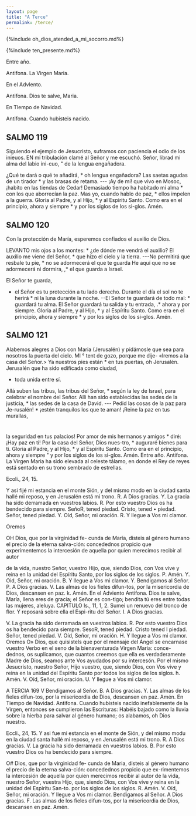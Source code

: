 ```yaml
---
layout: page
title: "A Terce"
permalink: /terce/
---
```


{%include oh_dios_atended_a_mi_socorro.md%}

{%include ten_presente.md%}

Entre año.

Antifona. La Virgen Maria.

En el Advlento.

Antifona. Dios te salve, Maria.

En Tlempo de Navidad.

Antifona. Cuando hubisteis nacido.

## SALMO 119

Siguiendo el ejemplo de Jesucristo, suframos con paciencia el odio de los inieuos.
EN mi tribulación clamé al Señor
y me escuchó.
Señor, librad mi alma del labio ini-cuo, " de la lengua engañadora.

¿Qué te dará o qué te añadirá, * oh lengua engañadora?
Las saetas agudas de un tirador * y las brasas de retama. ---
¡Ay de mí! que vivo en Mosoc,
¡habito en las tiendas de Cedar!
Demasiado tiempo ha habitado mi alma * con los que aborrecían la paz.
Mas yo, cuando hablo de paz, * ellos impelen a la guerra.
Gloria al Padre, y al Hijo, * y al
Espiritu Santo.
Como era en el principio, ahora y siempre * y por los siglos de los si-glos. Amén.

## SALMO 120

Con la protección de María, esperemos confiados el auxilio de Dios.

LEVANTO mis ojos a los montes:
*
¿de dónde me vendrá el auxilio?
El auxilio me viene del Señor,
*
que hizo el cielo y la tierra. ---No permitirá que resbale tu pie, * no se adormecerá el que te guarda
He aquí que no se adormecerá ni dormira, ,* el que guarda a Israel.

El Señor te guarda,
* el Señor es
tu protección a tu lado derecho.
Durante el día el sol no te herirá * ni la luna durante la noche. --El Señor te guardará de todo mal: * guardará tu alma.
El Señor guardará tu salida y tu
entrada, .* ahora y por siempre.
Gloria al Padre, y al Hijo, * y al
Espíritu Santo.
Como era en el principio, ahora y siempre * y por los siglos de los si-glos. Amén.

## SALMO 121

Alabemos alegres a Dios con Maria (Jerusalén) y pidámosle que sea para nosotros la puerta del cielo.
MI ° tent de gozo, porque me dije-
«Iremos a la casa del
Señor.>
Ya nuestros pies están * en tus puertas, oh Jerusalén.
Jerusalén que ha sido edificada
como ciudad,
* toda unida entre sí.

Allá suben las tribus, las tribus del Señor, * según la ley de Israel, para celebrar el nombre del Señor.
Alli han sido establecidas las sedes de la justicia, * las sedes de la casa de David. ---
Pedid las cosas de la paz para Je-rusalén! * ¡estén tranquilos los que te aman!
¡Reine la paz en tus murallas,
#
la seguridad en tus palacios!
Por amor de mis hermanos y amigos * diré: ¡Hay paz en ti!
Por la casa del Señor, Dios nues-tro, * auguraré bienes para ti.
Gloria al Padre, y al Hijo, * y al
Espíritu Santo.
Como era en el principio, ahora y siempre
" y por los siglos de los si-glos. Amén.
Entre año.
Antifona. La Virgen Maria ha sido elevada al celeste tálamo, en donde el Rey de reyes está sentado en su trono sembrado de estrellas.

Ecoli., 24, 15.

Y asi fijé mi estancia en el monte
Sión, y del mismo modo en la ciudad santa hallé mi reposo, y en Jerusalén está mi trono.
R. A Dios gracias.
Y. La gracia ha sido derramada en vuestros labios.
R. Por esto vuestro Dios os ha bendecido para siempre.
SeñoR, tened piedad. Cristo, tened
• piedad. Señor, tened piedad.
Y. Oíd, Señor, mi oración.
R. Y llegue a Vos mi clamor.

Oremos

OH Dios, que por la virginidad fe-
cunda de María, disteis al género humano el precio de la eterna salva-ción: concedednos propicio que experimentemos la intercesión de aquella por quien merecimos recibir al autor

de la vida, nuestro Señor, vuestro Hijo, que, siendo Dios, con Vos vive y reina en la unidad del Espíritu Santo, por los siglos de los siglos.
P. Amén.
Y. Oid, Señor, mi oración.
B. Y llegue a Vos mi clamor.
Y.
Bendigamos al Señor.
P. A Dios gracias.
V. Las almas de los fieles difun-tos, por la misericordia de Dios, descansen en paz.
k. Amén.
En el Adviento
Antifona. Dios te salve,
María,
llena eres de gracia; el Señor es con-tigo; bendita tú eres entre todas las mujeres, aleluya.
CAPITULO
Is., 11, 1, 2.
Sumei un renuevo del tronco de
flor. Y reposará sobre ella el Espi-ritu del Señor.
I. A Dios gracias.



V. La gracia ha sido derramada en vuestros labios.
R. Por esto vuestro Dios os ha bendecido para siempre.
SesoR, tened piedad. Cristo tened
I piedad. Señor, tened piedad.
V. Oíd, Señor, mi oración.
H. Y llegue a Vos mi clamor.
Oremos
O» Dios, que quisistels que por el
mensaje del Ángel se encarnase
vuestro Verbo en el seno de la bienaventurada
Virgen Maria: conce-
dednos, os suplicamos, que cuantos creemos que ella es verdaderamente Madre de Dios, seamos ante Vos ayudados por su intercesón. Por el mismo Jesucristo, nuestro Señor, Hijo vuestro, que, siendo Dios, con Vos vive y reina en la unidad del Espíritu Santo por todos los siglos de los siglos.
h. Amén.
V. Oíd, Señor, mi oración.
U. Y llegue a Vos mi clamor.


A TERCIA
169
V
Bendigamos al Señor.
B. A Dios gracias.
Y. Las almas de los fieles difun-tos, por la misericordia de Dios, descansen en paz.
Amén.
En Tiempo de Navidad.
Antifona.
Cuando hubisteis nacido
inefablemente de la Virgen, entonces se cumplieron las Escrituras: Habéis bajado como la lluvia sobre la hierba para salvar al género humano; os alabamos, oh Dios nuestro.


Eccli., 24, 15.
Y asi fue mi estancia en el monte
de Sión, y del mismo modu en la ciudad santa hallé mi reposo, y en Jerusalén está mi trono.
R. A Dios gracias.
V. La gracia ha sido derramada en vuestros labios.
B. Por esto vuestro Dios os ha bendecido para siempre.

O# Dios, que por la virginidad fe-
cunda de Maria, disteis al género humano el precio de la eterna salva-ción: concedednos propicio que ex-rimentemos la intercesión de aquella por quien merecimos recibir al autor de la vida, nuestro Señor, vuestra Hijo, que, siendo Dios, con Vos vive y reina en la unidad del Espiritu San-to. por los siglos de los siglos.
R. Amén.
V. Oíd, Señor, mi oración.
Y llegue a Vos mi clamor.
Bendigamos al Señor.
A Dios gracias.
F. Las almas de los fieles difun-tos, por la misericordia de Dios, descansen en paz.
Amén.




































